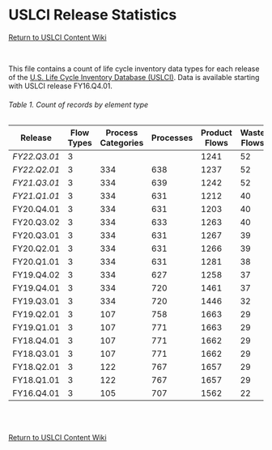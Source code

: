 USLCI Release Statistics
==================

[Return to USLCI Content Wiki](https://github.com/uslci-admin/uslci-content/wiki)

<br>

This file contains a count of life cycle inventory data types for each release of the [U.S. Life Cycle Inventory Database (USLCI)](https://uslci.lcacommons.gov).  Data is available starting with USLCI release FY16.Q4.01.

###### Table 1. Count of records by element type

| Release | Flow Types | Process Categories | Processes | Product Flows | Waste Flows | CUTOFF Flows | Elementary Flows | Units | Locations | Actors | Sources | Product Systems | Projects |
| --- | --- | --- | --- | --- | --- | --- | --- | --- | --- | --- | --- | --- | --- |
| _FY22.Q3.01_ | 3 |  |  | 1241 | 52 | 743  | 2839 |  |  |  |  | 0 | 0 |
| _FY22.Q2.01_ | 3 | 334 | 638 | 1237 | 52 | 761 | 2837 | 190 | 474 | 84 | 735 | 0 | 0 |
| _FY21.Q3.01_ | 3 | 334 | 639 | 1242 | 52 | 745 | 2838 | 190 | 474 | 84 | 735 | 0 | 0 |
| _FY21.Q1.01_ | 3 | 334 | 631 | 1212 | 40 | 743 | 2593 | 190 | 474 | 92 | 733 | 0 | 0 |
| FY20.Q4.01 | 3 | 334 | 631 | 1203 | 40 | 508 | 2552 | 190 | 474 | 93 | 724 | 0 | 0 |
| FY20.Q3.02 | 3 | 334 | 633 | 1263 | 40 | 562 | 2549 | 190 | 474 | 90 | 730 | 0 | 0 |
| FY20.Q3.01 | 3 | 334 | 631 | 1267 | 39 | 559 | 2546 | 190 | 474 | 93 | 734 | 0 | 0 |
| FY20.Q2.01 | 3 | 334 | 631 | 1266 | 39 | 2231 | 2563 | 190 | 474 | 93 | 733 | 0 | 0 |
| FY20.Q1.01 | 3 | 334 | 631 | 1281 | 38 | 2240 | 2565 | 190 | 474 | 93 | 733 | 0 | 0 |
| FY19.Q4.02 | 3 | 334 | 627 | 1258 | 37 | 2265 | 2318 | 190 | 474 | 91 | 721 | 0 | 0 |
| FY19.Q4.01 | 3 | 334 | 720 | 1461 | 37 | 2268 | 4445 | 190 | 474 | 91 | 721 | 0 | 0 |
| FY19.Q3.01 | 3 | 334 | 720 | 1446 | 32 | 2328 | 23480 | 190 | 474 | 91 | 721 | 0 | 0 |
| FY19.Q2.01 | 3 | 107 | 758 | 1663 | 29 | 2416 | 23481 | 172 | 11 | 84 | 697 | 0 | 0 |
| FY19.Q1.01 | 3 | 107 | 771 | 1663 | 29 | 2445 | 23481 | 195 | 474 | 87 | 707 | 0 | 0 |
| FY18.Q4.01 | 3 | 107 | 771 | 1662 | 29 | 2446 | 23481 | 195 | 474 | 87 | 707 | 0 | 0 |
| FY18.Q3.01 | 3 | 107 | 771 | 1662 | 29 | 2446 | 23481 | 195 | 474 | 87 | 707 | 0 | 0 |
| FY18.Q2.01 | 3 | 122 | 767 | 1657 | 29 | 2453 | 23133 | 190 | 474 | 84 | 693 | 0 | 0 |
| FY18.Q1.01 | 3 | 122 | 767 | 1657 | 29 | 2453 | 23133 | 190 | 474 | 84 | 693 | 0 | 0 |
| FY16.Q4.01 | 3 | 105 | 707 | 1562 | 22 | 2269 | 62434 | 192 | 474 | 75 | 508 | 0 | 0 |






<br><br>

[Return to USLCI Content Wiki](https://github.com/uslci-admin/uslci-content/wiki)
